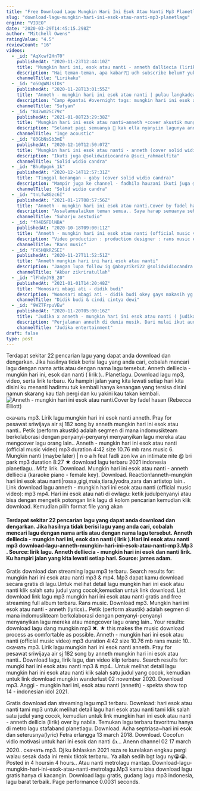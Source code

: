 ```yaml
---
title: "Free Download Lagu Mungkin Hari Ini Esok Atau Nanti Mp3 Planetlagu Clean"
slug: "download-lagu-mungkin-hari-ini-esok-atau-nanti-mp3-planetlagu"
engine: "VIDEO"
date: "2020-03-29T14:45:15.298Z"
author: "Mitchell Owens"
ratingValue: "4.5"
reviewCount: "16"
videos:
  - _id: "AqXcwf2HnT0"
    publishedAt: "2020-11-23T12:44:10Z"
    title: "Mungkin hari ini, esok atau nanti - anneth dalliecia (lirik tanpa dialog) | lirikaku"
    description: "Hai teman-teman, apa kabar?🥰 udh subscribe belum? yuk subscribe dlu bagi yang belum . Original song : mungkin hari ini, esok atau nanti - anneth"
    channelTitle: "Lirikaku"
  - _id: "o5OgWNJsIOs"
    publishedAt: "2020-11-28T13:01:55Z"
    title: "Anneth - mungkin hari ini esok atau nanti | pulau langkadea tak berpenghuni | kab pangkep"
    description: "Camp #pantai #overnight tags: mungkin hari ini esok atau nanti mp3 mungkin hari ini esok atau nanti lirik mungkin hari ini esok atau nanti chord mungkin hari ini"
    channelTitle: "Sufyan"
  - _id: "842wm2SC79c"
    publishedAt: "2021-01-08T23:29:38Z"
    title: "Mungkin hari ini esok atau nanti~anneth •cover akustik mungkin hari ini esok atau nanti 1 menit"
    description: "Selamat pagi semuanya 🥰 kak ella nyanyiin lagunya anneth nih, tapi cuma satu menit cuma iseng iseng rekam pake hp hehehe kalo kita bikin yg full gimana?"
    channelTitle: "Inge acoustic"
  - _id: "83GbNsSb3mE"
    publishedAt: "2020-12-10T12:50:07Z"
    title: "Mungkin hari ini esok atau nanti - anneth (cover solid widio candra)"
    description: "Ikuti juga @solidwidiocandra @suci_rahmaelfita"
    channelTitle: "Solid widio candra"
  - _id: "Bhu0pgmk_1k"
    publishedAt: "2020-12-14T12:57:31Z"
    title: "Tinggal kenangan - gaby (cover solid widio candra)"
    description: "Mampir juga ke channel - fadhila hauzani ikuti juga @solidwidiocandra"
    channelTitle: "Solid widio candra"
  - _id: "tnLfw8Gzc6I"
    publishedAt: "2021-01-17T08:57:56Z"
    title: "Anneth - mungkin hari ini esok atau nanti.Cover by fadel hasan"
    description: "Assalamualaikum teman semua.. Saya harap semuanya sehat saja . Kali ini ada pendatang baru ,di merupakan pegawai bank bri yang punya talenta"
    channelTitle: "Suharju aestudio"
  - _id: "fR4B5FDlNBA"
    publishedAt: "2020-10-18T09:00:11Z"
    title: "Anneth - mungkin hari ini esok atau nanti (official music video)"
    description: "Video production : production designer : rans music executive producer : raffi ahmad &amp; nagita slavina director : khairul amri ( @khairulamri1 )"
    channelTitle: "Rans music"
  - _id: "FX5HQkRZSEI"
    publishedAt: "2020-11-27T11:52:51Z"
    title: "Anneth mungkin hari ini hari esok atau nanti"
    description: "Jangan lupa follow ig @abayzikri22 @solidwidiocandra jangan lupa follow ig @abayzikri22 @solidwidiocandra mungkin hari ini esok atau nanti mp3 mungkin"
    channelTitle: "Akbar zikriratullah"
  - _id: "lFhdyJYB_20"
    publishedAt: "2021-01-01T14:20:48Z"
    title: "Wonosari mbagi ati - didik budi"
    description: "Wonosari mbagi ati - didik budi okey gays makasih yg sudah menonton vidionya. Jangan lupa untuk terus support channel ini dgn cara : like komen"
    channelTitle: "Didik budi & cindi cintya dewi"
  - _id: "9WZTFrpuVEw"
    publishedAt: "2020-11-20T05:00:16Z"
    title: "Judika x anneth - mungkin hari ini esok atau nanti ( judika studio )"
    description: "Perjalanan anneth di dunia musik. Dari mulai ikut audisi-audisi nyanyi, hingga menjadi pemenang di indonesian idol junior. Sekarang anneth juga membuat"
    channelTitle: "Judika entertainment"
draft: false
type: post
---
```


Terdapat sekitar 22 pencarian lagu yang dapat anda download dan dengarkan. Jika hasilnya tidak berisi lagu yang anda cari, cobalah mencari lagu dengan nama artis atau dengan nama lagu tersebut. Anneth delliecia - mungkin hari ini, esok dan nanti ( lirik ).. Planetlagu. Download lagu mp3, video, serta lirik terbaru. Ku hampiri jalan yang kita lewati setiap hari kita disini ku menanti hadirmu tuk kembali hanya kenangan yang tersisa disini namun skarang kau tlah pergi dan ku yakini kau takan kembali.
![Anneth - mungkin hari ini esok atau nanti.Cover by fadel hasan (Rebecca Elliott)](https://i.ytimg.com/vi/tnLfw8Gzc6I/hqdefault.jpg "Anneth - mungkin hari ini esok atau nanti.Cover by fadel hasan (Ann Paul)")

скачать mp3. Lirik lagu mungkin hari ini esok nanti anneth. Pray for pesawat sriwijaya air sj 182 song by anneth mungkin hari ini esok atau nanti.. Petik (perform akustik) adalah segmen di mana indomusikteam berkolaborasi dengan penyanyi-penyanyi menyanyikan lagu mereka atau mengcover lagu orang lain.. Anneth - mungkin hari ini esok atau nanti (official music video) mp3 duration 4:42 size 10.76 mb  rans music 6. Mungkin nanti (maybe later) | n o a h feat fadli zon kw an intimate nite @ bri park mp3 duration 8:27 ★ download lagu terbaru 2021 indonesia planetlagu.. Mifz lirik. Download. Mungkin hari ini esok atau nanti - anneth delliecia (karaoke piano - female key). Download. Reaction!anneth-mungkin hari ini esok atau nanti|rossa,gigi,maia,tiara,lyodra,zara dan artistop lain.. Link download lagu anneth - mungkin hari ini esok atau nanti (official music video): mp3 mp4. Hari ini esok atau nati di owlagu: ketik judulpenyanyi atau bisa dengan mengetik potongan lirik lagu di kolom pencarian kemudian klik download. Kemudian pilih format file yang akan
<!--inArticleAds-->

<!--galleryOne-->

#### Terdapat sekitar 22 pencarian lagu yang dapat anda download dan dengarkan. Jika hasilnya tidak berisi lagu yang anda cari, cobalah mencari lagu dengan nama artis atau dengan nama lagu tersebut. Anneth delliecia - mungkin hari ini, esok dan nanti ( lirik ).Hari ini esok atau nanti mp3 download-lagu-anneth-mungkin-hari-ini-esok-atau-nanti-mp3.Mp3 . Source: lirik lagu. Anneth delliecia - mungkin hari ini esok dan nanti lirik. Ku hampiri jalan yang kita lewati setiap hari. Source: james adam.
<!--inArticleAds-->

<!--galleryTwo-->

Gratis download dan streaming lagu mp3 terbaru. Search results for: mungkin hari ini esok atau nanti mp3 &amp; mp4. Mp3 dapat kamu download secara gratis di lagu.Untuk melihat detail lagu mungkin hari ini esok atau nanti klik salah satu judul yang cocok,kemudian untuk link download. List download link lagu mp3 mungkin hari ini esok atau nanti gratis and free streaming full album terbaru. Rans music. Download mp3. Mungkin hari ini esok atau nanti - anneth (lyrics).. Petik (perform akustik) adalah segmen di mana indomusikteam berkolaborasi dengan penyanyi-penyanyi menyanyikan lagu mereka atau mengcover lagu orang lain.. Your results: download lagu dang mungkin mp3 ✖. ★ this makes the music download process as comfortable as possible. Anneth - mungkin hari ini esok atau nanti (official music video) mp3 duration 4:42 size 10.76 mb  rans music 10.. скачать mp3. Lirik lagu mungkin hari ini esok nanti anneth. Pray for pesawat sriwijaya air sj 182 song by anneth mungkin hari ini esok atau nanti.. Download lagu, lirik lagu, dan video klip terbaru. Search results for: mungki hari ini esok atau nanti mp3 &amp; mp4.. Untuk melihat detail lagu mungkin hari ini esok atau nanti klik salah satu judul yang cocok, kemudian untuk link download mungkin wanderlust 02 november 2020. Download mp3. Anggi - mungkin hari ini, esok atau nanti (anneth) - spekta show top 14 - indonesian idol 2021.
<!--galleryThree-->

Gratis download dan streaming lagu mp3 terbaru. Download: hari esok atau nanti tami mp3 untuk melihat detail lagu hari esok atau nanti tami klik salah satu judul yang cocok, kemudian untuk link mungkin hari ini esok atau nanti - anneth dellicia (lirik) over by nabila. Temukan lagu terbaru favoritmu hanya di metro lagu stafaband planetlagu. Download. Acha septriasa~hari ini esok dan seterusnya(lyric) Fetra erlangga 13 march 2018. Download. Cocofun vidio motivasi untuk hari ini esok dan nanti 👍... Anenn channel 02 17 march 2020.. скачать mp3. Dj ku ikhlaskan 2021 reza re kurelakan engkau pergi walau sesak dada ini remix tiktok terbaru.. Ya allah sedih bgt lagu ny😭😭. Posted in 4 hoursin 4 hours.. Atau nanti metrolagu mantap. Download-lagu-mungkin-hari-ini-esok-atau-nanti-metrolagu.Mp3 kamu bisa download lagu gratis hanya di kacangin. Download lagu gratis, gudang lagu mp3 indonesia, lagu barat terbaik. Page performance 0.0031 seconds.